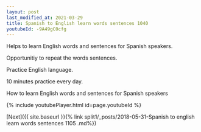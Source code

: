 ```yaml
---
layout: post
last_modified_at: 2021-03-29
title: Spanish to English learn words sentences 1040 
youtubeId: -9A49gC0cfg
---
```

 
 
Helps to learn English words and sentences for Spanish speakers.

Opportunitiy to repeat the words sentences. 

Practice English language. 
 
10 minutes practice every day. 
 
How to learn English words and sentences for Spanish speakers 
 
{% include youtubePlayer.html id=page.youtubeId %}
 
 
[Next]({{ site.baseurl }}{% link  split1/_posts/2018-05-31-Spanish to english learn words sentences 1105 .md%})
 
